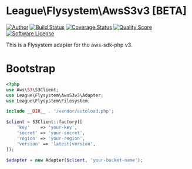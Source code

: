 # League\Flysystem\AwsS3v3 [BETA]

[![Author](http://img.shields.io/badge/author-@frankdejonge-blue.svg?style=flat-square)](https://twitter.com/frankdejonge)
[![Build Status](https://img.shields.io/travis/thephpleague/flysystem-aws-s3-v3/master.svg?style=flat-square)](https://travis-ci.org/thephpleague/flysystem-aws-s3-v3)
[![Coverage Status](https://img.shields.io/scrutinizer/coverage/thephpleague/g/flysystem-aws-s3-v3.svg?style=flat-square)](https://scrutinizer-ci.com/g/thephpleague/flysystem-aws-s3-v3)
[![Quality Score](https://img.shields.io/scrutinizer/g/thephpleague/flysystem-aws-s3-v3.svg?style=flat-square)](https://scrutinizer-ci.com/g/thephpleague/flysystem-aws-s3-v3)
[![Software License](https://img.shields.io/badge/license-MIT-brightgreen.svg?style=flat-square)](LICENSE)
<!--
[![Packagist Version](https://img.shields.io/packagist/v/league/flysystem.svg?style=flat-square)](https://packagist.org/packages/league/flysystem)
[![Total Downloads](https://img.shields.io/packagist/dt/league/flysystem.svg?style=flat-square)](https://packagist.org/packages/league/flysystem)
-->

This is a Flysystem adapter for the aws-sdk-php v3.

# Bootstrap

``` php
<?php
use Aws\S3\S3Client;
use League\Flysystem\AwsS3v3\Adapter;
use League\Flysystem\Filesystem;

include __DIR__ . '/vendor/autoload.php';

$client = S3Client::factory([
    'key'    => 'your-key',
    'secret' => 'your-secret',
    'region' => 'your-region',
    'version' => 'latest|version',
]);

$adapter = new Adapter($client, 'your-bucket-name');
```
